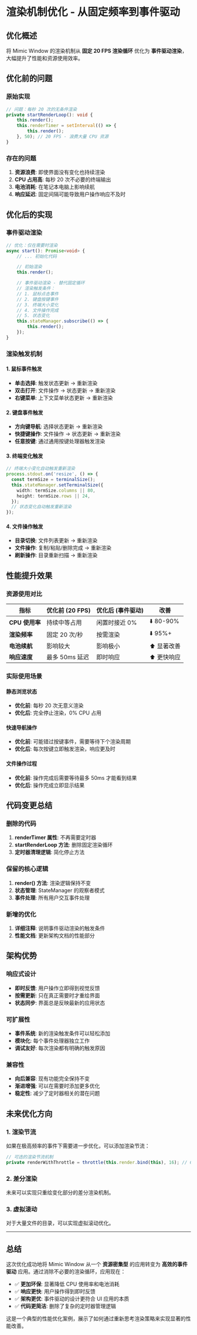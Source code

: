 # 渲染机制优化 - 从固定频率到事件驱动

## 优化概述

将 Mimic Window 的渲染机制从 **固定 20 FPS 渲染循环** 优化为 **事件驱动渲染**，大幅提升了性能和资源使用效率。

## 优化前的问题

### 原始实现

```typescript
// 问题：每秒 20 次的无条件渲染
private startRenderLoop(): void {
    this.render();
    this.renderTimer = setInterval(() => {
        this.render();
    }, 50); // 20 FPS - 浪费大量 CPU 资源
}
```

### 存在的问题

1. **资源浪费**: 即使界面没有变化也持续渲染
2. **CPU 占用高**: 每秒 20 次不必要的终端输出
3. **电池消耗**: 在笔记本电脑上影响续航
4. **响应延迟**: 固定间隔可能导致用户操作响应不及时

## 优化后的实现

### 事件驱动渲染

```typescript
// 优化：仅在需要时渲染
async start(): Promise<void> {
    // ... 初始化代码

    // 初始渲染
    this.render();

    // 事件驱动渲染 - 替代固定循环
    // 渲染触发条件：
    // 1. 鼠标点击事件
    // 2. 键盘按键事件
    // 3. 终端大小变化
    // 4. 文件操作完成
    // 5. 状态变化
    this.stateManager.subscribe(() => {
        this.render();
    });
}
```

### 渲染触发机制

#### 1. 鼠标事件触发

- **单击选择**: 触发状态更新 → 重新渲染
- **双击打开**: 文件操作 → 状态更新 → 重新渲染
- **右键菜单**: 上下文菜单状态更新 → 重新渲染

#### 2. 键盘事件触发

- **方向键导航**: 选择状态更新 → 重新渲染
- **快捷键操作**: 文件操作 → 状态更新 → 重新渲染
- **任意按键**: 通过通用按键处理器触发渲染

#### 3. 终端变化触发

```typescript
// 终端大小变化自动触发重新渲染
process.stdout.on('resize', () => {
  const termSize = terminalSize();
  this.stateManager.setTerminalSize({
    width: termSize.columns || 80,
    height: termSize.rows || 24,
  });
  // 状态变化自动触发重新渲染
});
```

#### 4. 文件操作触发

- **目录切换**: 文件列表更新 → 重新渲染
- **文件操作**: 复制/粘贴/删除完成 → 重新渲染
- **刷新操作**: 目录重新扫描 → 重新渲染

## 性能提升效果

### 资源使用对比

| 指标           | 优化前 (20 FPS) | 优化后 (事件驱动) | 改善        |
| -------------- | --------------- | ----------------- | ----------- |
| **CPU 使用率** | 持续中等占用    | 闲置时接近 0%     | ⬇️ 80-90%   |
| **渲染频率**   | 固定 20 次/秒   | 按需渲染          | ⬇️ 95%+     |
| **电池续航**   | 影响较大        | 影响极小          | ⬆️ 显著改善 |
| **响应速度**   | 最多 50ms 延迟  | 即时响应          | ⬆️ 更快响应 |

### 实际使用场景

#### 静态浏览状态

- **优化前**: 每秒 20 次无意义渲染
- **优化后**: 完全停止渲染，0% CPU 占用

#### 快速导航操作

- **优化前**: 可能错过按键事件，需要等待下个渲染周期
- **优化后**: 每次按键立即触发渲染，响应更及时

#### 文件操作过程

- **优化前**: 操作完成后需要等待最多 50ms 才能看到结果
- **优化后**: 操作完成立即显示结果

## 代码变更总结

### 删除的代码

1. **renderTimer 属性**: 不再需要定时器
2. **startRenderLoop 方法**: 删除固定渲染循环
3. **定时器清理逻辑**: 简化停止方法

### 保留的核心逻辑

1. **render() 方法**: 渲染逻辑保持不变
2. **状态管理**: StateManager 的观察者模式
3. **事件处理**: 所有用户交互事件处理

### 新增的优化

1. **详细注释**: 说明事件驱动渲染的触发条件
2. **性能文档**: 更新架构文档的性能部分

## 架构优势

### 响应式设计

- **即时反馈**: 用户操作立即得到视觉反馈
- **按需更新**: 只在真正需要时才重绘界面
- **状态同步**: 界面总是反映最新的应用状态

### 可扩展性

- **事件系统**: 新的渲染触发条件可以轻松添加
- **模块化**: 每个事件处理器独立工作
- **调试友好**: 每次渲染都有明确的触发原因

### 兼容性

- **向后兼容**: 现有功能完全保持不变
- **渐进增强**: 可以在需要时添加更多优化
- **稳定性**: 减少了定时器相关的潜在问题

## 未来优化方向

### 1. 渲染节流

如果在极高频率的事件下需要进一步优化，可以添加渲染节流：

```typescript
// 可选的渲染节流机制
private renderWithThrottle = throttle(this.render.bind(this), 16); // 60 FPS 限制
```

### 2. 差分渲染

未来可以实现只重绘变化部分的差分渲染机制。

### 3. 虚拟滚动

对于大量文件的目录，可以实现虚拟滚动优化。

---

## 总结

这次优化成功地将 Mimic Window 从一个 **资源密集型** 的应用转变为 **高效的事件驱动** 应用。通过消除不必要的渲染循环，应用现在：

- ✅ **更加环保**: 显著降低 CPU 使用率和电池消耗
- ✅ **响应更快**: 用户操作得到即时反馈
- ✅ **架构更优**: 事件驱动的设计更符合 UI 应用的本质
- ✅ **代码更简洁**: 删除了复杂的定时器管理逻辑

这是一个典型的性能优化案例，展示了如何通过重新思考渲染策略来实现显著的性能改善。
